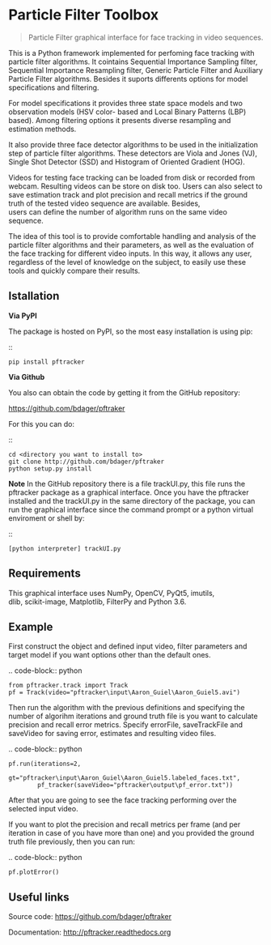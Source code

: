 # Particle Filter Toolbox

> Particle Filter graphical interface for face tracking in video 
sequences.

This is a Python framework implemented for 
perfoming face tracking with particle filter algorithms. It cointains 
Sequential Importance Sampling filter, Sequential Importance Resampling 
filter, Generic Particle Filter and Auxiliary Particle Filter algorithms. 
Besides it suports differents options for model specifications and filtering.

For model specifications it provides three state space models and two 
observation models (HSV color- based and Local Binary Patterns (LBP) based). 
Among filtering options it presents diverse resampling and estimation methods.

It also provide three face detector algorithms to be used in the initialization 
step of particle filter algorithms. These detectors are Viola and Jones (VJ), 
Single Shot Detector (SSD) and Histogram of Oriented Gradient (HOG).

Videos for testing face tracking can be loaded from disk or recorded from 
webcam. Resulting videos can be store on disk too. Users can also select 
to save estimation track and plot precision and recall metrics if the 
ground truth of the tested video sequence are available. Besides,  
users can define the number of algorithm runs on the same video sequence.

The idea of this tool is to provide comfortable handling 
and analysis of the particle filter algorithms and their parameters, as 
well as the evaluation of the face tracking for different video inputs. 
In this way, it allows any user, regardless of the level of knowledge on 
the subject, to easily use these tools and quickly compare their results. 


## Istallation

**Via PyPI**

The package is hosted on PyPI, so the most easy installation is using pip:

::

	pip install pftracker

**Via Github**

You also can obtain the code by getting it from the GitHub repository:

https://github.com/bdager/pftraker

For this you can do:

::

    cd <directory you want to install to>
    git clone http://github.com/bdager/pftraker
    python setup.py install

**Note**
In the GitHub repository there is a file trackUI.py, this file runs the pftracker package 
as a graphical interface. 
Once you have the pftracker installed and the trackUI.py in the same directory of the package, 
you can run the graphical interface since the command prompt or a python virtual enviroment or shell by:

::

    [python interpreter] trackUI.py
	

## Requirements

This graphical interface uses NumPy, OpenCV, PyQt5, imutils,  
dlib, scikit-image, Matplotlib, FilterPy and Python 3.6.
	
## Example
        
First construct the object and defined input video, filter parameters and 
target model if you want options other than the default ones.
    
.. code-block:: python
    
    from pftracker.track import Track
    pf = Track(video="pftracker\input\Aaron_Guiel\Aaron_Guiel5.avi")
        
Then run the algorithm with the previous definitions and specifying 
the number of algorihm iterations and ground truth file is you want to
calculate precision and recall error metrics. Specify errorFile,
saveTrackFile and saveVideo for saving error, estimates and resulting
video files.
        
.. code-block:: python
            
    pf.run(iterations=2, 
            gt="pftracker\input\Aaron_Guiel\Aaron_Guiel5.labeled_faces.txt",
            pf_tracker(saveVideo="pftracker\output\pf_error.txt"))
        
After that you are going to see the face tracking performing over the
selected input video.
        
If you want to plot the precision and recall metrics per frame (and per
iteration in case of you have more than one) and you provided the
ground truth file previously, then you can run:
        
.. code-block:: python
            
    pf.plotError()    


## Useful links

Source code:
https://github.com/bdager/pftraker

Documentation:
http://pftracker.readthedocs.org
